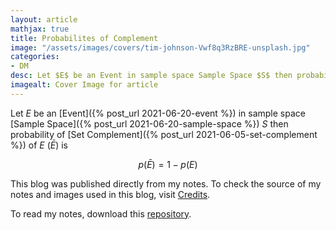 ```yaml
---
layout: article
mathjax: true
title: Probabilites of Complement
image: "/assets/images/covers/tim-johnson-Vwf8q3RzBRE-unsplash.jpg"
categories:
- DM
desc: Let $E$ be an Event in sample space Sample Space $S$ then probability of Set Complement of $E$ ($\bar{E}$) is 
imagealt: Cover Image for article
---
```


Let $E$ be an [Event]({% post_url 2021-06-20-event %}) in sample space [Sample Space]({% post_url 2021-06-20-sample-space %}) $S$ then probability of [Set Complement]({% post_url 2021-06-05-set-complement %}) of $E$ ($\bar{E}$) is
































































































































































































































































































































































































$$p(\bar{E}) = 1 - p(E)$$

































































































































































































































































































































































































This blog was published directly from my notes.
To check the source of my notes and images used in this blog, visit <a href="/credits.html" target="_blank">Credits</a>.

To read my notes, download this <a href="https://github.com/bovem/CS" target="blank">repository</a>.